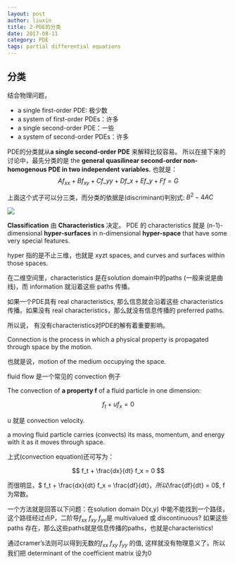 ```yaml
---
layout: post
author: liuxin
title: 2-PDE的分类
date: 2017-08-11
category: PDE
tags: partial differential equations 
---
```


## 分类

结合物理问题，

* a single first-order PDE: 极少数
* a system of first-order PDEs：许多
* a single second-order PDE：一些
* a system of second-order PDEs：许多

PDE的分类就从**a single second-order PDE** 来解释比较容易。
所以在接下来的讨论中，最先分类的是 the **general quasilinear second-order non-homogenous PDE in two independent variables.**
也就是：$$ Af_{xx} + Bf_{xy} + Cf\_{yy} + Df\_x + Ef\_y + Ff = G $$

上面这个式子可以分三类，而分类的依据是(discriminant)判别式: $B^2 - 4AC$

![][image-1]

**Classification** 由 **Characteristics** 决定。
PDE 的 characteristics 就是 (n-1)-dimensional **hyper-surfaces** in n-dimensional **hyper-space** that have some very special features.

hyper 指的是不止三维，也就是 xyzt spaces, and curves and surfaces within those spaces. 

在二维空间里，characteristics 是在solution domain中的paths (一般来说是曲线)，而 information 就沿着这些 paths 传播。

如果一个PDE具有 real characteristics, 那么信息就会沿着这些 characteristics 传播。如果没有 real characteristics，那么就没有信息传播的 preferred paths. 

所以说， 有没有characteristics对PDE的解有着重要影响。

Connection is the process in which a physical property is propagated through space by the motion.

也就是说，motion of the medium occupying the space.

fluid flow 是一个常见的 convection 例子

The convection of **a property f** of a fluid particle in one dimension:

$$f_t + u f_x = 0$$

u 就是 convection velocity.

a moving fluid particle carries (convects) its mass, momentum, and energy with it as it moves through space. 

上式(convection equation)还可写为：

$$ f_t + \frac{dx}{dt} f_x = 0  $$

而很明显，$ f_t + \frac{dx}{dt} f_x = \frac{df}{dt}$，所以$\frac{df}{dt} = 0$, f 为常数。

一个方法就是回答以下问题：在solution domain D(x,y) 中能不能找到一个路径，这个路径经过点P，二阶导$f_{xx}$ $f_{xy}$ $f_{yy}$是 multivalued 或 discontinuous? 如果这些paths 存在，那么这些paths就是信息传播的paths，也就是characteristics! 

通过cramer’s法则可以得到无数的$f_{xx}$ $f_{xy}$ $f_{yy}$ 的值, 这样就没有物理意义了。所以我们把 determinant of the coefficient matrix 设为0


[image-1]:	http://wx3.sinaimg.cn/mw690/8db2c8cbly1fitx9punuyj20jd09l407.jpg